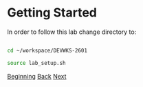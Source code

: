 # Getting Started

In order to follow this lab change directory to:

```bash

cd ~/workspace/DEVWKS-2601

source lab_setup.sh


```



[Beginning](../README.md)   [Back](../README.md)  [Next](./step2.md)

